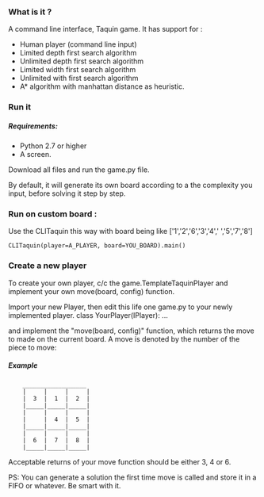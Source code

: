 ### What is it ? 
A command line interface, Taquin game.
It has support for :
* Human player (command line input)
* Limited depth first search algorithm
* Unlimited depth first search algorithm
* Limited width first search algorithm
* Unlimited with first search algorithm
* A* algorithm with manhattan distance as heuristic.




### Run it 

##### Requirements:
* Python 2.7 or higher
* A screen.

Download all files and run the game.py file.

By default, it will generate its own board according to a the complexity you input, before solving it step by step.


### Run on custom board : 
Use the CLITaquin this way
with board being like ['1','2','6','3','4',' ','5','7','8']

`CLITaquin(player=A_PLAYER, board=YOU_BOARD).main()`


### Create a new player 
To create your own player, c/c the game.TemplateTaquinPlayer and implement your own move(board, config) function.

Import your new Player, then edit this life one game.py to your newly implemented player.
class YourPlayer(IPlayer):
  ...

and implement the "move(board, config)" function, which returns the move to made on the current board. 
A move is denoted by the number of the piece to move:

##### Example
        __________________
        |     |     |     |
        |  3  |  1  |  2  |
        |_____|_____|_____|
        |     |     |     |
        |     |  4  |  5  |
        |_____|_____|_____|
        |     |     |     |
        |  6  |  7  |  8  |
        |_____|_____|_____|
Acceptable returns of your move function should be either 3, 4 or 6.

PS: You can generate a solution the first time move is called and store it in a FIFO or whatever. Be smart with it.

